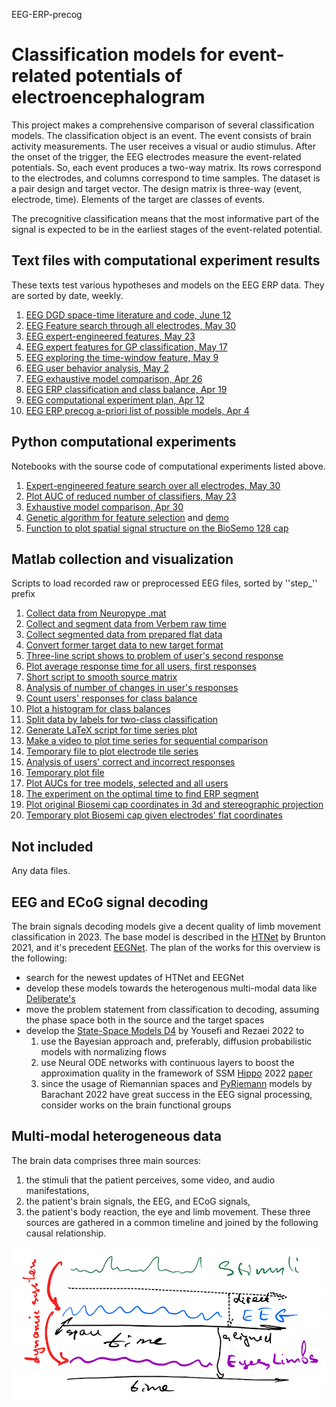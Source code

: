 EEG-ERP-precog
# Classification models for event-related potentials of electroencephalogram

This project makes a comprehensive comparison of several classification models. The classification object is an event. The event consists of brain activity measurements. The user receives a visual or audio stimulus. After the onset of the trigger, the EEG electrodes measure the event-related potentials. So, each event produces a two-way matrix. Its rows correspond to the electrodes, and columns correspond to time samples. The dataset is a pair design and target vector. The design matrix is three-way (event, electrode, time). Elements of the target are classes of events.

The precognitive classification means that the most informative part of the signal is expected to be in the earliest stages of the event-related potential.

## Text files with computational experiment results
These texts test various hypotheses and models on the EEG ERP data. They are sorted by date, weekly.
1. [EEG DGD space-time literature and code, June 12](text/EEG_DGD_model_review_Jun12.pdf)
1. [EEG Feature search through all electrodes, May 30](text/EEG_Feature_search_through_all_electrodes_May30.pdf)
2. [EEG expert-engineered features, May 23](text/EEG_expert-engineered_features_May23.pdf)
3. [EEG expert features for GP classification, May 17](text/EEG_expert_features_for_GP_classification_May17.pdf)
4. [EEG exploring the time-window feature, May 9](text/EEG_exploring_the_time-window_feature_May9.pdf)
5. [EEG user behavior analysis, May 2](text/EEG_user_behavior_analysis_May2.pdf)
6. [EEG exhaustive model comparison, Apr 26](text/EEG_exhaustive_model_comparison_Apr26.pdf)
7. [EEG ERP classification and class balance, Apr 19](text/EEG_ERP_class_balance_Apr19.pdf)
8. [EEG computational experiment plan, Apr 12](text/EEG_computational_experiment_plan_Apr12.pdf)
10. [EEG ERP precog a-priori list of possible models, Apr 4](text/EEG_project_research_a-proiri_plan_Apr4.pdf)

## Python computational experiments
Notebooks with the sourse code of computational experiments listed above.
1. [Expert-engineered feature search over all electrodes, May 30](experiment/EEG_over_all_electrodes_May30.ipynb)
2. [Plot AUC of reduced number of classifiers, May 23](experiment/EEG_expert_features_S3_May23.ipynb)
3. [Exhaustive model comparison, Apr 30](experiment/EEG_three_classifiers_reported_Apr30.ipynb)
4. [Genetic algorithm for feature selection](experiment/Genetic_Genetic_feature_selection_debug.ipynb) and [demo](experiment/Genetic_feature_selection_demo.ipynb)
5. [Function to plot spatial signal structure on the BioSemo 128 cap](experiment/plot_biosemi128.ipynb)
## Matlab collection and visualization
Scripts to load recorded raw or preprocessed  EEG files, sorted by ''step_'' prefix
1. [Collect data from Neuropype .mat](matlab/step1_collect_from_neurop.m)
2. [Collect and segment data from Verbem raw time](matlab/step1_collect_from_raw.m)
3. [Collect segmented data from prepared flat data](matlab/step1_collect_from_umn.m)
4. [Convert former target data to new target format](matlab/step1_convert_raw_to_neurop.m)
5. [Three-line script shows to problem of user's second  response](matlab/step2_show_2nd_responses.m)
6. [Plot average response time for all users, first responses](matlab/step2a_plot_time_to_response.m)
7. [Short script to smooth source matrix](matlab/step2b_smooth_data.m)
8. [Analysis of number of changes in user's responses](matlab/step2c_table_time_to_2nd_responses.m)
9. [Count users' responses for class balance](matlab/step3_count_responces.m)
10. [Plot a histogram for class balances](matlab/step3_histogram_to_classify.m)
11. [Split data by labels for two-class classification](matlab/step3_split_to_classify.m)
12. [Generate LaTeX script for time series plot](matlab/step4_LaTeX_8elec_2clas.m)
13. [Make a video to plot time series for sequential comparison](matlab/step4_YouTube_8elec_2clas.m)
14. [Temporary file to plot electrode tile series](matlab/step4a_plot_rec_elecs.m)
15. [ Analysis of users' correct and incorrect responses](matlab/step4b_user_behaviour_analysis.m)
16. [Temporary plot file](matlab/step4c_plot_smooth_raw_1elec.m)
17. [Plot AUCs for tree models, selected and all users](matlab/step5a_plot_sorted_user_auc.m)
18. [The experiment on the optimal time to find ERP segment ](matlab/step5b_plot_timesegment_auc.m)
19. [Plot original Biosemi cap coordinates in 3d and stereographic projection](matlab/step6_plot_electrode_hat.m)
20. [Temporary plot Biosemi cap given electrodes' flat coordinates](matlab/step6_plot_Biosemi_cap.m)

## Not included 
Any data files.

##  EEG and ECoG signal decoding

The brain signals decoding models give a decent quality of limb movement classification in 2023. The base model is described in the [HTNet](https://github.com/BruntonUWBio/HTNet_generalized_decoding) by Brunton 2021, and it's precedent [EEGNet](https://github.com/vadim-vic/arl-eegmodels). The plan of the works for this overview is the following:
* search for the newest updates of HTNet and EEGNet
* develop these models towards the heterogenous multi-modal data like [Deliberate's](https://www.deliberate.ai/)
* move the problem statement from classification to decoding, assuming the phase space both in the source and the target spaces
* develop the [State-Space Models D4](https://github.com/MrRezaeiUofT/Deep_Direct_Discriminative_Decoder-D4-) by  Yousefi and Rezaei 2022 to 
  1) use the Bayesian approach and, preferably, diffusion probabilistic models with normalizing flows
  2) use Neural ODE networks with continuous layers to boost the approximation quality in the framework of SSM [Hippo](https://github.com/HazyResearch/state-spaces) 2022 [paper](https://arxiv.org/abs/2206.12037)
  3) since the usage of Riemannian spaces and [PyRiemann](https://github.com/pyRiemann/pyRiemann) models by Barachant 2022 have great success in the EEG signal processing, consider works on the brain functional groups 

## Multi-modal heterogeneous data
The brain data comprises three main sources:
1) the stimuli that the patient perceives, some video, and audio manifestations,
2) the patient's brain signals, the EEG, and ECoG signals,
3) the patient's body reaction, the eye and limb movement.
These three sources are gathered in a common timeline and joined by the following causal relationship.

![Patient data causal relationship](casuality_in_data.png)

